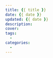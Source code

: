 ```yaml
---
title: {{ title }}
date: {{ date }}
updated: {{ date }}
description:  
cover: 
tags: 
  - 
categories: 
  - 
---
```

